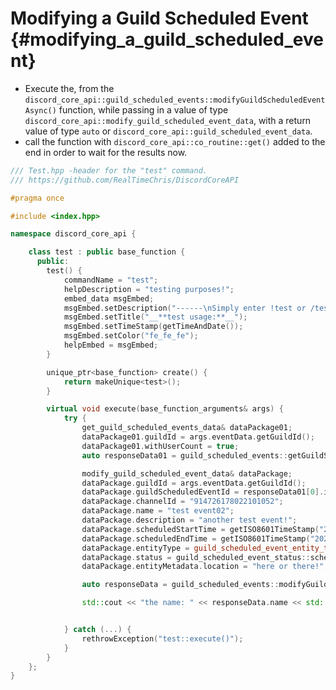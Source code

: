 Modifying a Guild Scheduled Event {#modifying_a_guild_scheduled_event}
============
- Execute the, from the `discord_core_api::guild_scheduled_events::modifyGuildScheduledEventAsync()` function, while passing in a value of type `discord_core_api::modify_guild_scheduled_event_data`, with a return value of type `auto` or `discord_core_api::guild_scheduled_event_data`.
- call the function with `discord_core_api::co_routine::get()` added to the end in order to wait for the results now.

```cpp
/// Test.hpp -header for the "test" command.
/// https://github.com/RealTimeChris/DiscordCoreAPI

#pragma once

#include <index.hpp>

namespace discord_core_api {

	class test : public base_function {
	  public:
		test() {
			commandName = "test";
			helpDescription = "testing purposes!";
			embed_data msgEmbed;
			msgEmbed.setDescription("------\nSimply enter !test or /test!\n------");
			msgEmbed.setTitle("__**test usage:**__");
			msgEmbed.setTimeStamp(getTimeAndDate());
			msgEmbed.setColor("fe_fe_fe");
			helpEmbed = msgEmbed;
		}

		unique_ptr<base_function> create() {
			return makeUnique<test>();
		}

		virtual void execute(base_function_arguments& args) {
			try {
				get_guild_scheduled_events_data& dataPackage01;
				dataPackage01.guildId = args.eventData.getGuildId();
				dataPackage01.withUserCount = true;
				auto responseData01 = guild_scheduled_events::getGuildScheduledEventsAsync(const dataPackage01).get();

				modify_guild_scheduled_event_data& dataPackage;
				dataPackage.guildId = args.eventData.getGuildId();
				dataPackage.guildScheduledEventId = responseData01[0].id;
				dataPackage.channelId = "914726178022101052";
				dataPackage.name = "test event02";
				dataPackage.description = "another test event!";
				dataPackage.scheduledStartTime = getISO8601TimeStamp("2021", "11", "30", "18", "15", "0");
				dataPackage.scheduledEndTime = getISO8601TimeStamp("2021", "11", "30", "18", "45", "0");
				dataPackage.entityType = guild_scheduled_event_entity_type::external;
				dataPackage.status = guild_scheduled_event_status::scheduled;
				dataPackage.entityMetadata.location = "here or there!";

				auto responseData = guild_scheduled_events::modifyGuildScheduledEventAsync(const& dataPackage).get();

				std::cout << "the name: " << responseData.name << std::endl;


			} catch (...) {
				rethrowException("test::execute()");
			}
		}
	};
}
```
